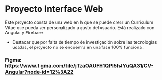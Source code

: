 # Proyecto Interface Web
Este proyecto consta de una web en la que se puede crear un Curriculum Vitae que pueda ser personalizado a gusto del usuario.
Está realizado con Angular y Firebase
- Destacar que por falta de tiempo de investigación sobre las tecnologías usadas, el proyecto no se encuentra en una fase 100% funcional.

### Figma: https://www.figma.com/file/jTzaOAUFH1QPI5hJYuQA31/CV-Angular?node-id=12%3A22

